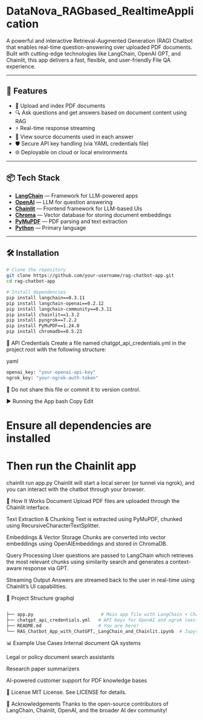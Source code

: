 # DataNova_RAGbased_RealtimeApplication
A powerful and interactive Retrieval-Augmented Generation (RAG) Chatbot that enables real-time question-answering over uploaded PDF documents. Built with cutting-edge technologies like LangChain, OpenAI GPT, and Chainlit, this app delivers a fast, flexible, and user-friendly File QA experience.

---

## 🚀 Features

- 📄 Upload and index PDF documents
- 🔍 Ask questions and get answers based on document content using RAG
- ⚡ Real-time response streaming
- 🧾 View source documents used in each answer
- 🛡️ Secure API key handling (via YAML credentials file)
- 🌐 Deployable on cloud or local environments

---

## 📦 Tech Stack

- **[LangChain](https://www.langchain.com/)** — Framework for LLM-powered apps
- **[OpenAI](https://platform.openai.com/)** — LLM for question answering
- **[Chainlit](https://www.chainlit.io/)** — Frontend framework for LLM-based UIs
- **[Chroma](https://www.trychroma.com/)** — Vector database for storing document embeddings
- **[PyMuPDF](https://pymupdf.readthedocs.io/en/latest/)** — PDF parsing and text extraction
- **[Python](https://www.python.org/)** — Primary language

---

## 🛠️ Installation

```bash
# Clone the repository
git clone https://github.com/your-username/rag-chatbot-app.git
cd rag-chatbot-app

# Install dependencies
pip install langchain==0.3.11
pip install langchain-openai==0.2.12
pip install langchain-community==0.3.11
pip install chainlit==1.3.2
pip install pyngrok==7.2.2
pip install PyMuPDF==1.24.0
pip install chromadb==0.5.23

```
🔐 API Credentials
Create a file named chatgpt_api_credentials.yml in the project root with the following structure:

yaml

```bash
openai_key: "your-openai-api-key"
ngrok_key: "your-ngrok-auth-token"
```

🚨 Do not share this file or commit it to version control.

▶️ Running the App
bash
Copy
Edit
# Ensure all dependencies are installed
# Then run the Chainlit app
chainlit run app.py
Chainlit will start a local server (or tunnel via ngrok), and you can interact with the chatbot through your browser.

🧠 How It Works
Document Upload
PDF files are uploaded through the Chainlit interface.

Text Extraction & Chunking
Text is extracted using PyMuPDF, chunked using RecursiveCharacterTextSplitter.

Embeddings & Vector Storage
Chunks are converted into vector embeddings using OpenAIEmbeddings and stored in ChromaDB.

Query Processing
User questions are passed to LangChain which retrieves the most relevant chunks using similarity search and generates a context-aware response via GPT.

Streaming Output
Answers are streamed back to the user in real-time using Chainlit’s UI capabilities.

📁 Project Structure
graphql
```bash

├── app.py                         # Main app file with LangChain + Chainlit logic
├── chatgpt_api_credentials.yml   # API keys for OpenAI and ngrok (excluded from git)
├── README.md                     # You are here!
└── RAG_Chatbot_App_with_ChatGPT,_LangChain_and_Chainlit.ipynb  # Jupyter notebook prototype

```

📊 Example Use Cases
Internal document QA systems

Legal or policy document search assistants

Research paper summarizers

AI-powered customer support for PDF knowledge bases

📄 License
MIT License. See LICENSE for details.

🙌 Acknowledgements
Thanks to the open-source contributors of LangChain, Chainlit, OpenAI, and the broader AI dev community!


